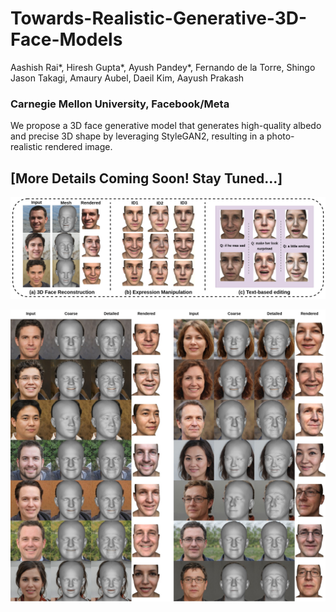 # Towards-Realistic-Generative-3D-Face-Models

Aashish Rai*, Hiresh Gupta*, Ayush Pandey*, Fernando de la Torre, Shingo Jason Takagi, Amaury Aubel, Daeil Kim, Aayush Prakash

### Carnegie Mellon University, Facebook/Meta

We propose a 3D face generative model that generates high-quality albedo and precise 3D shape by leveraging StyleGAN2, resulting in a photo-realistic rendered image.


## [More Details Coming Soon! Stay Tuned...]


![](figures/face_gen_2.jpg)

![](figures/supp_image.jpg)
